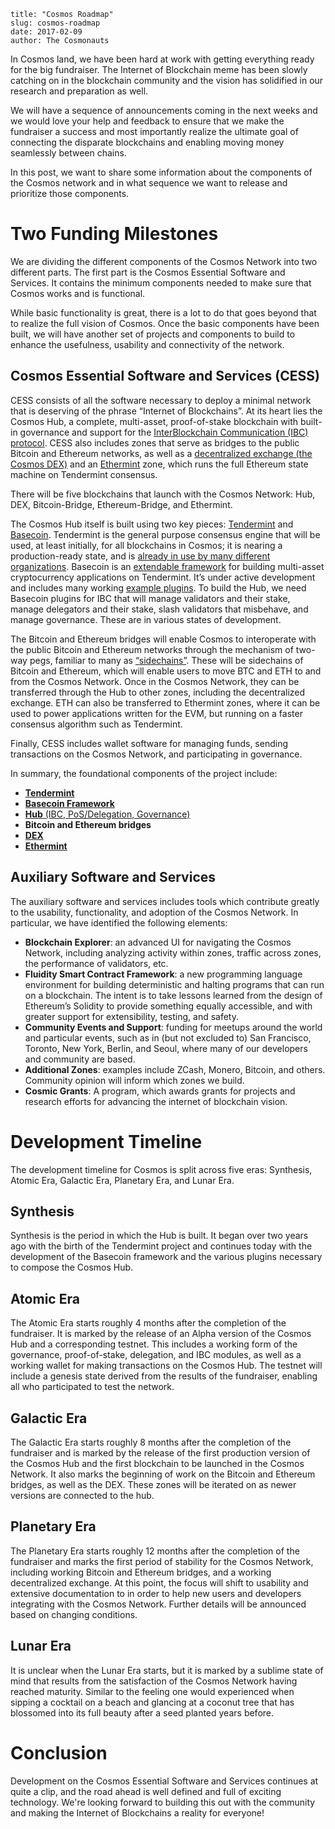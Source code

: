 ~~~
title: "Cosmos Roadmap"
slug: cosmos-roadmap
date: 2017-02-09
author: The Cosmonauts
~~~

In Cosmos land, we have been hard at work with getting everything ready for the
big fundraiser. The Internet of Blockchain meme has been slowly catching on in
the blockchain community and the vision has solidified in our research and
preparation as well.

We will have a sequence of announcements coming in the next weeks and we would
love your help and feedback to ensure that we make the fundraiser a success and
most importantly realize the ultimate goal of connecting the disparate
blockchains and enabling moving money seamlessly between chains. 

In this post, we want to share some information about the components of the
Cosmos network and in what sequence we want to release and prioritize those
components. 

# Two Funding Milestones

We are dividing the different components of the Cosmos Network into two
different parts. The first part is the Cosmos Essential Software and Services.
It contains the minimum components needed to make sure that Cosmos works and is
functional. 

While basic functionality is great, there is a lot to do that goes beyond that
to realize the full vision of Cosmos. Once the basic components have been
built, we will have another set of projects and components to build to enhance
the usefulness, usability and connectivity of the network.

## Cosmos Essential Software and Services (CESS)

CESS consists of all the software necessary to deploy a minimal network that is
deserving of the phrase “Internet of Blockchains”. At its heart lies the Cosmos
Hub, a complete, multi-asset, proof-of-stake blockchain with built-in
governance and support for the [InterBlockchain Communication (IBC) protocol](https://github.com/tendermint/basecoin/blob/develop/docs/guide/ibc.md).
CESS also includes zones that serve as bridges to the public Bitcoin and
Ethereum networks, as well as a [decentralized exchange (the Cosmos DEX)](https://github.com/cosmos/cosmos/blob/master/DEX.md) and an
[Ethermint](https://github.com/tendermint/ethermint/) zone, which runs the full Ethereum state machine on Tendermint
consensus.   

There will be five blockchains that launch with the Cosmos Network: Hub, DEX,
Bitcoin-Bridge, Ethereum-Bridge, and Ethermint.

The Cosmos Hub itself is built using two key pieces: [Tendermint](https://github.com/tendermint/tendermint) and [Basecoin](https://github.com/tendermint/basecoin).
Tendermint is the general purpose consensus engine that will be used, at least
initially, for all blockchains in Cosmos; it is nearing a production-ready
state, and is [already in use by many different organizations](https://tendermint.com/ecosystem). Basecoin is an
[extendable framework](./cosmos-creating-interoperable-blockchains-part-1) 
for building multi-asset cryptocurrency applications on
Tendermint. It’s under active development and includes many working [example
plugins](https://github.com/tendermint/basecoin-examples). 
To build the Hub, we need Basecoin plugins for IBC that will manage
validators and their stake, manage delegators and their stake, slash validators
that misbehave, and manage governance. These are in various states of
development.  

The Bitcoin and Ethereum bridges will enable Cosmos to interoperate with the
public Bitcoin and Ethereum networks through the mechanism of two-way pegs,
familiar to many as [“sidechains”](https://blockstream.com/technology/). These will be sidechains of Bitcoin and
Ethereum, which will enable users to move BTC and ETH to and from the Cosmos
Network. Once in the Cosmos Network, they can be transferred through the Hub to
other zones, including the decentralized exchange. ETH can also be transferred
to Ethermint zones, where it can be used to power applications written for the
EVM, but running on a faster consensus algorithm such as Tendermint.

Finally, CESS includes wallet software for managing funds, sending transactions
on the Cosmos Network, and participating in governance.

In summary, the foundational components of the project include:

 - [**Tendermint**](https://github.com/tendermint/tendermint)
 - [**Basecoin Framework**](https://github.com/tendermint/basecoin)
 - [**Hub** (IBC, PoS/Delegation, Governance)](https://github.com/tendermint/basecoin)
 - **Bitcoin and Ethereum bridges**
 - [**DEX**](https://github.com/cosmos/cosmos/blob/master/DEX.md)
 - [**Ethermint**](https://github.com/tendermint/ethermint)

## Auxiliary Software and Services

The auxiliary software and services includes tools which contribute greatly to
the usability, functionality, and adoption of the Cosmos Network. In
particular, we have identified the following elements:

 - **Blockchain Explorer**: an advanced UI for navigating the Cosmos Network,
  including analyzing activity within zones, traffic across zones, the
  performance of validators, etc.
 - **Fluidity Smart Contract Framework**: a new programming language
  environment for building deterministic and halting programs that can run on a
  blockchain. The intent is to take lessons learned from the design of
  Ethereum’s Solidity to provide something equally accessible, and with greater
  support for extensibility, testing, and safety.
 - **Community Events and Support**: funding for meetups around the world and
  particular events, such as in (but not excluded to) San Francisco, Toronto,
  New York, Berlin, and Seoul, where many of our developers and community are
  based.
 - **Additional Zones**: examples include ZCash, Monero, Bitcoin, and
  others. Community opinion will inform which zones we build.
 - **Cosmic Grants**: A program, which awards grants for projects and research
  efforts for advancing the internet of blockchain vision.

# Development Timeline

The development timeline for Cosmos is split across five eras: Synthesis,
Atomic Era, Galactic Era, Planetary Era, and Lunar Era.

## Synthesis

Synthesis is the period in which the Hub is built. It began over two years ago
with the birth of the Tendermint project and continues today with the
development of the Basecoin framework and the various plugins necessary to
compose the Cosmos Hub. 

## Atomic Era

The Atomic Era starts roughly 4 months after the completion of the fundraiser.
It is marked by the release of an Alpha version of the Cosmos Hub and a
corresponding testnet. This includes a working form of the governance,
proof-of-stake, delegation, and IBC modules, as well as a working wallet for
making transactions on the Cosmos Hub. The testnet will include a genesis state
derived from the results of the fundraiser, enabling all who participated to
test the network.

## Galactic Era

The Galactic Era starts roughly 8 months after the completion of the fundraiser
and is marked by the release of the first production version of the Cosmos Hub
and the first blockchain to be launched in the Cosmos Network. It also marks
the beginning of work on the Bitcoin and Ethereum bridges, as well as the DEX.
These zones will be iterated on as newer versions are connected to the hub. 

## Planetary Era

The Planetary Era starts roughly 12 months after the completion of the
fundraiser and marks the first period of stability for the Cosmos Network,
including working Bitcoin and Ethereum bridges, and a working decentralized
exchange. At this point, the focus will shift to usability and extensive
documentation to in order to help new users and developers integrating with the
Cosmos Network. Further details will be announced based on changing conditions.

## Lunar Era

It is unclear when the Lunar Era starts, but it is marked by a sublime state of
mind that results from the satisfaction of the Cosmos Network having reached
maturity. Similar to the feeling one would experienced when sipping a cocktail
on a beach and glancing at a coconut tree that has blossomed into its full
beauty after a seed planted years before.

# Conclusion

Development on the Cosmos Essential Software and Services continues at quite a clip,
and the road ahead is well defined and full of exciting technology. 
We're looking forward to building this out with the community and 
making the Internet of Blockchains a reality for everyone!
